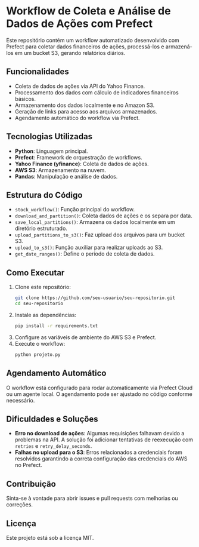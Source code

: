 # Workflow de Coleta e Análise de Dados de Ações com Prefect

Este repositório contém um workflow automatizado desenvolvido com Prefect para coletar dados financeiros de ações, processá-los e armazená-los em um bucket S3, gerando relatórios diários.

## Funcionalidades

- Coleta de dados de ações via API do Yahoo Finance.
- Processamento dos dados com cálculo de indicadores financeiros básicos.
- Armazenamento dos dados localmente e no Amazon S3.
- Geração de links para acesso aos arquivos armazenados.
- Agendamento automático do workflow via Prefect.

## Tecnologias Utilizadas

- **Python**: Linguagem principal.
- **Prefect**: Framework de orquestração de workflows.
- **Yahoo Finance (yfinance)**: Coleta de dados de ações.
- **AWS S3**: Armazenamento na nuvem.
- **Pandas**: Manipulação e análise de dados.

## Estrutura do Código

- `stock_workflow()`: Função principal do workflow.
- `download_and_partition()`: Coleta dados de ações e os separa por data.
- `save_local_partitions()`: Armazena os dados localmente em um diretório estruturado.
- `upload_partitions_to_s3()`: Faz upload dos arquivos para um bucket S3.
- `upload_to_s3()`: Função auxiliar para realizar uploads ao S3.
- `get_date_ranges()`: Define o período de coleta de dados.

## Como Executar

1. Clone este repositório:
   ```sh
   git clone https://github.com/seu-usuario/seu-repositorio.git
   cd seu-repositorio
   ```
2. Instale as dependências:
   ```sh
   pip install -r requirements.txt
   ```
3. Configure as variáveis de ambiente do AWS S3 e Prefect.
4. Execute o workflow:
   ```sh
   python projeto.py
   ```

## Agendamento Automático

O workflow está configurado para rodar automaticamente via Prefect Cloud ou um agente local. O agendamento pode ser ajustado no código conforme necessário.

## Dificuldades e Soluções

- **Erro no download de ações**: Algumas requisições falhavam devido a problemas na API. A solução foi adicionar tentativas de reexecução com `retries` e `retry_delay_seconds`.
- **Falhas no upload para o S3**: Erros relacionados a credenciais foram resolvidos garantindo a correta configuração das credenciais do AWS no Prefect.

## Contribuição

Sinta-se à vontade para abrir issues e pull requests com melhorias ou correções.

## Licença

Este projeto está sob a licença MIT.

